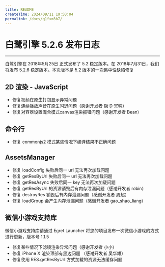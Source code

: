 ```yaml
---
title: README
createTime: 2024/09/11 10:50:04
permalink: /docs/q1fxm3b7/
---
```

# 白鹭引擎 5.2.6 发布日志

---

白鹭引擎在 2018年5月25日 正式发布了 5.2 稳定版本。在 2018年7月31日，我们将发布 5.2.6 稳定版本。本次版本是 5.2 版本的一次集中性缺陷修复

## 2D 渲染 - JavaScript

* 修复视频在原生打包显示异常问题
* 修复连续播放声音在原生闪退问题（感谢开发者 隐·D·冥魂）
* 修复对容器设置混合模式canvas渲染报错问题（感谢开发者 Bean）

## 命令行

* 修复 commonjs2 模式某些情况下编译结果不正确问题

## AssetsManager

* 修复 loadConfig 失败后同一 url 无法再次加载问题
* 修复 getResByUrl 失败后同一 url 无法再次加载问题
* 修复 getResAsync 失败后同一 key 无法再次加载问题
* 修复 getResByUrl 的资源销毁后有内存泄漏问题（感谢开发者 robin）
* 修复 destroyRes 销毁后有内存泄漏问题（感谢开发者 周超）
* 修复 loadGroup 会产生内存泄漏问题（感谢开发者 gao_shao_liang）

## 微信小游戏支持库

微信小游戏支持库请通过 Egret Launcher 将您的项目发布一次微信小游戏的方式进行更新，版本号 1.1.5

* 修复某些情况下滤镜渲染异常问题（感谢开发者 小小）
* 修复 iPhone X 渲染顶部有黑边问题 （感谢开发者 吴华雄）
* 修复使用 RES.getResByUrl 方式加载的资源无法缓存问题
